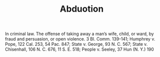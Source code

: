 ---
title: Abduotion
letter: A
permalink: "/definitions/abduotion.html"
body: In criminal law. The offense of taking away a man’s wife, child, or ward, by
  fraud and persuasion, or open violence. 3 BI. Comm. 139-141; Humphrey v. Pope, 122
  Cal. 253, 54 Pac. 847; State v. George, 93 N. C. 567; State v. Chisenhall, 106 N.
  C. 676, 11 S. E. 518; People v. Seeley, 37 Hun (N. Y.) 190
published_at: '2018-07-07'
source: Black's Law Dictionary
layout: post
---